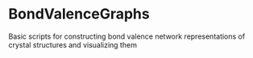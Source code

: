 # BondValenceGraphs
Basic scripts for constructing bond valence network representations of crystal structures and visualizing them
